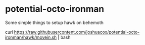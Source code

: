 potential-octo-ironman
======================

Some simple things to setup hawk on behemoth

curl https://raw.githubusercontent.com/joshuacox/potential-octo-ironman/hawk/movein.sh | bash
